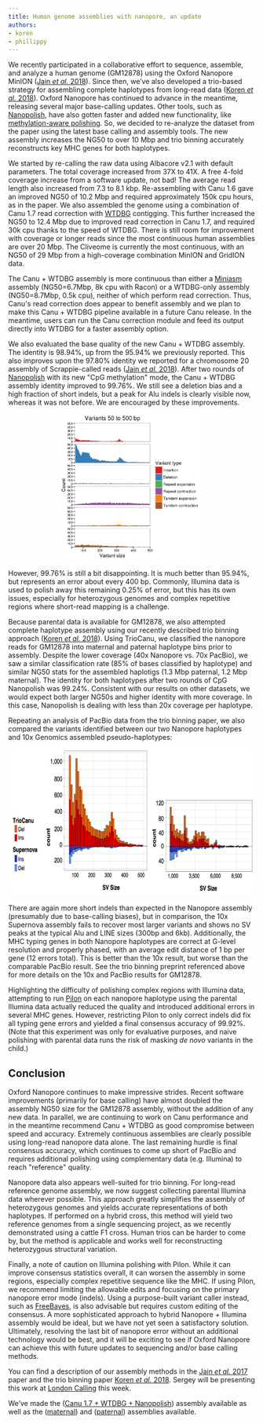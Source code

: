 ```yaml
---
title: Human genome assemblies with nanopore, an update
authors:
- koren
- phillippy
---
```

We recently participated in a collaborative effort to sequence, assemble, and analyze a human genome (GM12878) using the Oxford Nanopore MinION ([Jain *et al.* 2018](https://doi.org/10.1038/nbt.4060)). Since then, we’ve also developed a trio-based strategy for assembling complete haplotypes from long-read data ([Koren *et al.* 2018](https://doi.org/10.1101/271486)). Oxford Nanopore has continued to advance in the meantime, releasing several major base-calling updates. Other tools, such as [Nanopolish](https://github.com/jts/nanopolish), have also gotten faster and added new functionality, like [methylation-aware polishing](http://simpsonlab.github.io/2017/10/31/methylation-aware/). So, we decided to re-analyze the dataset from the paper using the latest base calling and assembly tools. The new assembly increases the NG50 to over 10 Mbp and trio binning accurately reconstructs key MHC genes for both haplotypes.

<!--excerpt-->

We started by re-calling the raw data using Albacore v2.1 with default parameters. The total coverage increased from 37X to 41X. A free 4-fold coverage increase from a software update, not bad! The average read length also increased from 7.3 to 8.1 kbp. Re-assembling with Canu 1.6 gave an improved NG50 of 10.2 Mbp and required approximately 150k cpu hours, as in the paper. We also assembled the genome using a combination of Canu 1.7 read correction with [WTDBG](https://github.com/ruanjue/wtdbg-1.2.8) contigging. This further increased the NG50 to 12.4 Mbp due to improved read correction in Canu 1.7, and required 30k cpu thanks to the speed of WTDBG. There is still room for improvement with coverage or longer reads since the most continuous human assemblies are over 20 Mbp. The Cliveome is currently the most continuous, with an NG50 of 29 Mbp from a high-coverage combination MinION and GridION data.

The Canu + WTDBG assembly is more continuous than either a [Miniasm](https://github.com/lh3/miniasm) assembly (NG50=6.7Mbp, 8k cpu with Racon) or a WTDBG-only assembly (NG50=8.7Mbp, 0.5k cpu), neither of which perform read correction. Thus, Canu's read correction does appear to benefit assembly and we plan to make this Canu + WTDBG pipeline available in a future Canu release. In the meantime, users can run the Canu correction module and feed its output directly into WTDBG for a faster assembly option.

We also evaluated the base quality of the new Canu + WTDBG assembly. The identity is 98.94%, up from the 95.94% we previously reported. This also improves upon the 97.80% identity we reported for a chromosome 20 assembly of Scrappie-called reads ([Jain *et al.* 2018](https://doi.org/10.1038/nbt.4060)). After two rounds of [Nanopolish](https://github.com/jts/nanopolish) with its new "CpG methylation" mode, the Canu + WTDBG assembly identity improved to 99.76%. We still see a deletion bias and a high fraction of short indels, but a peak for Alu indels is clearly visible now, whereas it was not before. We are encouraged by these improvements.

<div style="text-align:center;"><img src="/downloads/NA12878_albacore_nanopolish_indels.png" alt="NA12878 small structural variants." width="300" height="300"/></div>

However, 99.76% is still a bit disappointing. It is much better than 95.94%, but represents an error about every 400 bp. Commonly, Illumina data is used to polish away this remaining 0.25% of error, but this has its own issues, especially for heterozygous genomes and complex repetitive regions where short-read mapping is a challenge.

Because parental data is available for GM12878, we also attempted complete haplotype assembly using our recently described trio binning approach ([Koren *et al.* 2018](https://doi.org/10.1101/271486)). Using TrioCanu, we classified the nanopore reads for GM12878 into maternal and paternal haplotype bins prior to assembly. Despite the lower coverage (40x Nanopore vs. 70x PacBio), we saw a similar classification rate (85% of bases classified by haplotype) and similar NG50 stats for the assembled haplotigs (1.3 Mbp paternal, 1.2 Mbp maternal). The identity for both haplotypes after two rounds of CpG Nanopolish was 99.24%. Consistent with our results on other datasets, we would expect both larger NG50s and higher identity with more coverage. In this case, Nanopolish is dealing with less than 20x coverage per haplotype.

Repeating an analysis of PacBio data from the trio binning paper, we also compared the variants identified between our two Nanopore haplotypes and 10x Genomics assembled pseudo-haplotypes:

<div style="text-align:center;"><img src="/downloads/NA12878_albacore_nanopolish_vs10x.png" alt="NA12878 variants vs 10x." width="650" height="300"/></div>

There are again more short indels than expected in the Nanopore assembly (presumably due to base-calling biases), but in comparison, the 10x Supernova assembly fails to recover most larger variants and shows no SV peaks at the typical Alu and LINE sizes (300bp and 6kb). Additionally, the MHC typing genes in both Nanopore haplotypes are correct at G-level resolution and properly phased, with an average edit distance of 1 bp per gene (12 errors total). This is better than the 10x result, but worse than the comparable PacBio result. See the trio binning preprint referenced above for more details on the 10x and PacBio results for GM12878.

Highlighting the difficulty of polishing complex regions with Illumina data, attempting to run [Pilon](https://github.com/broadinstitute/pilon/wiki) on each nanopore haplotype using the parental Illumina data actually reduced the quality and introduced additional errors in several MHC genes. However, restricting Pilon to only correct indels did fix all typing gene errors and yielded a final consensus accuracy of 99.92%. (Note that this experiment was only for evaluative purposes, and naive polishing with parental data runs the risk of masking *de novo* variants in the child.)

## Conclusion
Oxford Nanopore continues to make impressive strides. Recent software improvements (primarily for base calling) have almost doubled the assembly NG50 size for the GM12878 assembly, without the addition of any new data. In parallel, we are continuing to work on Canu performance and in the meantime recommend Canu + WTDBG as good compromise between speed and accuracy. Extremely continuous assemblies are clearly possible using long-read nanopore data alone. The last remaining hurdle is final consensus accuracy, which continues to come up short of PacBio and requires additional polishing using complementary data  (e.g. Illumina) to reach "reference" quality.

Nanopore data also appears well-suited for trio binning. For long-read reference genome assembly, we now suggest collecting parental Illumina data wherever possible. This approach greatly simplifies the assembly of heterozygous genomes and yields accurate representations of both haplotypes. If performed on a hybrid cross, this method will yield two reference genomes from a single sequencing project, as we recently demonstrated using a cattle F1 cross. Human trios can be harder to come by, but the method is applicable and works well for reconstructing heterozygous structural variation.

Finally, a note of caution on Illumina polishing with Pilon. While it can improve consensus statistics overall, it can worsen the assembly in some regions, especially complex repetitive sequence like the MHC. If using Pilon, we recommend limiting the allowable edits and focusing on the primary nanopore error mode (indels). Using a purpose-built variant caller instead, such as [FreeBayes](https://github.com/ekg/freebayes), is also advisable but requires custom editing of the consensus. A more sophisticated approach to hybrid Nanopore + Illumina assembly would be ideal, but we have not yet seen a satisfactory solution. Ultimately, resolving the last bit of nanopore error without an additional technology would be best, and it will be exciting to see if Oxford Nanopore can achieve this with future updates to sequencing and/or base calling methods.

You can find a description of our assembly methods in the [Jain *et al.* 2017](https://doi.org/10.1038/nbt.4060) paper and the trio binning paper [Koren *et al.* 2018](https://doi.org/10.1101/271486). Sergey will be presenting this work at [London Calling](https://londoncallingconf.co.uk/lc18) this week.

We’ve made the ([Canu 1.7 + WTDBG + Nanopolish](https://gembox.cbcb.umd.edu/triobinning/albacore_canu_wtdbg_nanopolish2.fasta)) assembly available as well as the ([maternal](https://gembox.cbcb.umd.edu/triobinning/albacore_canu_maternal_nanopolish2_pilon2.fasta)) and ([paternal](https://gembox.cbcb.umd.edu/triobinning/albacore_canu_paternal_nanopolish2_pilon2.fasta)) assemblies available.

